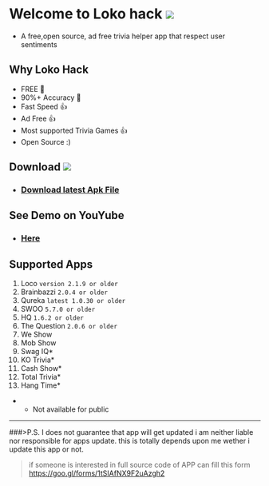 # Welcome to Loko hack  <a target="_blank" href="https://paypal.me/shubhamtyagi1" title="Donate using PayPal"><img src="https://img.shields.io/badge/paypal-donate-yellow.svg" /></a>

* A free,open source, ad free trivia helper app that respect user sentiments
## Why Loko Hack
* FREE 🥇 
* 90%+ Accuracy 💯 
* Fast Speed 👍 
* Ad Free 👍 
* Most supported Trivia Games 👍 
* Open Source :)
## Download <a target="_blank" href="https://paypal.me/shubhamtyagi1" title="Donate using PayPal"><img src="https://img.shields.io/badge/paypal-donate-yellow.svg" /></a>


* ### [Download latest Apk File](https://github.com/SubhamTyagi/loco-answers)

## See Demo on YouYube
* ### [Here](https://youtu.be/H0LvFNW_svA)
## Supported Apps
1. Loco `version 2.1.9 or older`
2. Brainbazzi `2.0.4 or older`
3. Qureka `latest 1.0.30 or older`
4. SWOO `5.7.0 or older`
5. HQ `1.6.2 or older`
6. The Question `2.0.6 or older`
8. We Show 
9. Mob Show
10. Swag IQ*
11. KO Trivia*
12. Cash Show*
13. Total Trivia*
14. Hang Time*

* * Not available for public
***
###>P.S. I does not guarantee that app will get updated i am neither liable nor responsible for apps update.
this is totally depends upon me wether i update this app or not.
>if someone is interested in full source code of APP can fill this form https://goo.gl/forms/1tSIAfNX9F2uAzgh2
